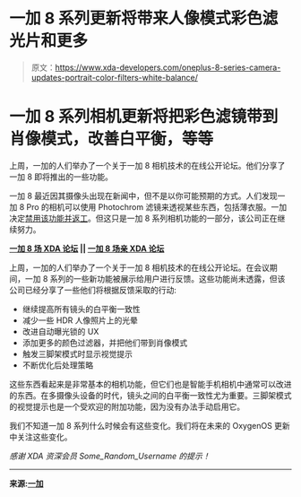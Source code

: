 # 一加 8 系列更新将带来人像模式彩色滤光片和更多

> 原文：<https://www.xda-developers.com/oneplus-8-series-camera-updates-portrait-color-filters-white-balance/>

# 一加 8 系列相机更新将把彩色滤镜带到肖像模式，改善白平衡，等等

上周，一加的人们举办了一个关于一加 8 相机技术的在线公开论坛。他们分享了一加 8 即将推出的一些功能。

一加 8 最近因其摄像头出现在新闻中，但不是以你可能预期的方式。人们发现一加 8 Pro 的相机可以使用 Photochrom 滤镜来透视某些东西，包括薄衣服。一加决定[禁用该功能并返工](https://www.xda-developers.com/oxygenos-10-5-9-disables-oneplus-8-pro-color-filter-camera-even-global-variant/)。但这只是一加 8 系列相机功能的一部分，该公司正在继续努力。

**[一加 8 场 XDA 论坛](https://forum.xda-developers.com/oneplus-8) || [一加 8 场亲 XDA 论坛](https://forum.xda-developers.com/oneplus-8-pro)**

上周，一加的人们举办了一个关于一加 8 相机技术的在线公开论坛。在会议期间，一加 8 系列的一些新功能被展示给用户进行反馈。这些功能尚未透露，但该公司已经分享了一些他们将根据反馈采取的行动:

*   继续提高所有镜头的白平衡一致性
*   减少一些 HDR 人像照片上的光晕
*   改进自动曝光锁的 UX
*   添加更多的颜色过滤器，并把他们带到肖像模式
*   触发三脚架模式时显示视觉提示
*   不断优化后处理策略

这些东西看起来是非常基本的相机功能，但它们也是智能手机相机中通常可以改进的东西。在多摄像头设备的时代，镜头之间的白平衡一致性尤为重要。三脚架模式的视觉提示也是一个受欢迎的附加功能，因为没有办法手动启用它。

我们不知道一加 8 系列什么时候会有这些变化。我们将在未来的 OxygenOS 更新中关注这些变化。

*感谢 XDA 资深会员 Some_Random_Username 的提示！*

* * *

**来源:[一加](https://forums.oneplus.com/threads/recap-online-oef-oneplus-8-series-camera.1231238/)**